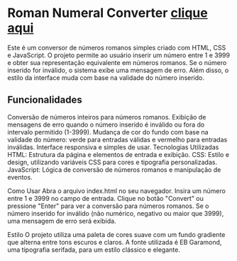 # Roman Numeral Converter [clique aqui](https://nuno1alves.github.io/portfolio-websites/roman-numeral-converter)
Este é um conversor de números romanos simples criado com HTML, CSS e JavaScript. O projeto permite ao usuário inserir um número entre 1 e 3999 e obter sua representação equivalente em números romanos. Se o número inserido for inválido, o sistema exibe uma mensagem de erro. Além disso, o estilo da interface muda com base na validade do número inserido.

## Funcionalidades
Conversão de números inteiros para números romanos.
Exibição de mensagens de erro quando o número inserido é inválido ou fora do intervalo permitido (1-3999).
Mudança de cor do fundo com base na validade do número: verde para entradas válidas e vermelho para entradas inválidas.
Interface responsiva e simples de usar.
Tecnologias Utilizadas
HTML: Estrutura da página e elementos de entrada e exibição.
CSS: Estilo e design, utilizando variáveis CSS para cores e tipografia personalizadas.
JavaScript: Lógica de conversão de números romanos e manipulação de eventos.

Como Usar
Abra o arquivo index.html no seu navegador.
Insira um número entre 1 e 3999 no campo de entrada.
Clique no botão "Convert" ou pressione "Enter" para ver a conversão para números romanos.
Se o número inserido for inválido (não numérico, negativo ou maior que 3999), uma mensagem de erro será exibida.

Estilo
O projeto utiliza uma paleta de cores suave com um fundo gradiente que alterna entre tons escuros e claros. A fonte utilizada é EB Garamond, uma tipografia serifada, para um estilo clássico e elegante.
